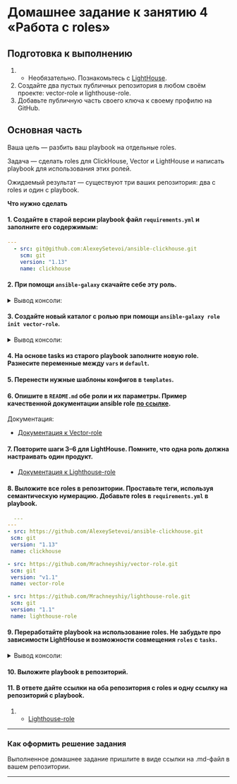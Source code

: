# Домашнее задание к занятию 4 «Работа с roles»

## Подготовка к выполнению

1. * Необязательно. Познакомьтесь с [LightHouse](https://youtu.be/ymlrNlaHzIY?t=929).
2. Создайте два пустых публичных репозитория в любом своём проекте: vector-role и lighthouse-role.
3. Добавьте публичную часть своего ключа к своему профилю на GitHub.

## Основная часть

Ваша цель — разбить ваш playbook на отдельные roles. 

Задача — сделать roles для ClickHouse, Vector и LightHouse и написать playbook для использования этих ролей. 

Ожидаемый результат — существуют три ваших репозитория: два с roles и один с playbook.

**Что нужно сделать**

#### 1. Создайте в старой версии playbook файл `requirements.yml` и заполните его содержимым:

   ```yaml
   ---
     - src: git@github.com:AlexeySetevoi/ansible-clickhouse.git
       scm: git
       version: "1.13"
       name: clickhouse 
   ```

#### 2. При помощи `ansible-galaxy` скачайте себе эту роль.

<details>
<summary>Вывод консоли:</summary>

```sh
[skvorchenkov@localhost playbook]$ ansible-galaxy install -r requirements.yml -p roles
- extracting clickhouse to /home/skvorchenkov/ansible-04/playbook/roles/clickhouse
- clickhouse (1.13) was installed successfully
```   
</details>

#### 3. Создайте новый каталог с ролью при помощи `ansible-galaxy role init vector-role`.

<details>
<summary>Вывод консоли:</summary>

```sh
[skvorchenkov@localhost playbook]$ ansible-galaxy role init vector-role
- Role vector-role was created successfully
```   
</details>

#### 4. На основе tasks из старого playbook заполните новую role. Разнесите переменные между `vars` и `default`. 
#### 5. Перенести нужные шаблоны конфигов в `templates`.
#### 6. Опишите в `README.md` обе роли и их параметры. Пример качественной документации ansible role [по ссылке](https://github.com/cloudalchemy/ansible-prometheus).

Документация:  
- [Документация к Vector-role](playbook/roles/vector-role/README.md)

#### 7. Повторите шаги 3–6 для LightHouse. Помните, что одна роль должна настраивать один продукт.

- [Документация к Lighthouse-role](playbook/roles/lighthouse-role/README.md)

#### 8. Выложите все roles в репозитории. Проставьте теги, используя семантическую нумерацию. Добавьте roles в `requirements.yml` в playbook.

 ```yaml
   ---
---
- src: https://github.com/AlexeySetevoi/ansible-clickhouse.git
  scm: git
  version: "1.13"
  name: clickhouse

- src: https://github.com/Mrachneyshiy/vector-role.git
  scm: git
  version: "v1.1"
  name: vector-role

- src: https://github.com/Mrachneyshiy/lighthouse-role.git
  scm: git
  version: "1.1"
  name: lighthouse-role
 ```

#### 9. Переработайте playbook на использование roles. Не забудьте про зависимости LightHouse и возможности совмещения `roles` с `tasks`.

<details>
<summary>Вывод консоли:</summary>

```sh
[skvorchenkov@localhost playbook]$ ansible-playbook site.yml -i inventory/prod.yml

PLAY [Install Clickhouse] ******************************************************

TASK [Gathering Facts] *********************************************************
ok: [clickhouse-01]

TASK [clickhouse : Include OS Family Specific Variables] ***********************
ok: [clickhouse-01]

TASK [clickhouse : include_tasks] **********************************************
included: /home/skvorchenkov/ansible-04/playbook/roles/clickhouse/tasks/precheck.yml for clickhouse-01

TASK [clickhouse : Requirements check | Checking sse4_2 support] ***************
ok: [clickhouse-01]

TASK [clickhouse : Requirements check | Not supported distribution && release] ***
skipping: [clickhouse-01]

TASK [clickhouse : include_tasks] **********************************************
included: /home/skvorchenkov/ansible-04/playbook/roles/clickhouse/tasks/params.yml for clickhouse-01

TASK [Set clickhouse_service_enable] *******************************************
ok: [clickhouse-01]

TASK [Set clickhouse_service_ensure] *******************************************
ok: [clickhouse-01]

TASK [clickhouse : include_tasks] **********************************************
included: /home/skvorchenkov/ansible-04/playbook/roles/clickhouse/tasks/install/yum.yml for clickhouse-01

TASK [Install by YUM | Ensure clickhouse repo installed] ***********************
ok: [clickhouse-01]

TASK [Install by YUM | Ensure clickhouse package installed (latest)] ***********
ok: [clickhouse-01]

TASK [Install by YUM | Ensure clickhouse package installed (version latest)] ***
skipping: [clickhouse-01]

TASK [clickhouse : include_tasks] **********************************************
included: /home/skvorchenkov/ansible-04/playbook/roles/clickhouse/tasks/configure/sys.yml for clickhouse-01

TASK [Check clickhouse config, data and logs] **********************************
ok: [clickhouse-01] => (item=/var/log/clickhouse-server)
ok: [clickhouse-01] => (item=/etc/clickhouse-server)
ok: [clickhouse-01] => (item=/var/lib/clickhouse/tmp/)
ok: [clickhouse-01] => (item=/var/lib/clickhouse/)

TASK [clickhouse : Config | Create config.d folder] ****************************
ok: [clickhouse-01]

TASK [clickhouse : Config | Create users.d folder] *****************************
ok: [clickhouse-01]

TASK [clickhouse : Config | Generate system config] ****************************
ok: [clickhouse-01]

TASK [clickhouse : Config | Generate users config] *****************************
ok: [clickhouse-01]

TASK [clickhouse : Config | Generate remote_servers config] ********************
skipping: [clickhouse-01]

TASK [clickhouse : Config | Generate macros config] ****************************
skipping: [clickhouse-01]

TASK [clickhouse : Config | Generate zookeeper servers config] *****************
skipping: [clickhouse-01]

TASK [clickhouse : Config | Fix interserver_http_port and intersever_https_port collision] ***
skipping: [clickhouse-01]

TASK [clickhouse : include_tasks] **********************************************
included: /home/skvorchenkov/ansible-04/playbook/roles/clickhouse/tasks/service.yml for clickhouse-01

TASK [Ensure clickhouse-server.service is enabled: True and state: started] ****
ok: [clickhouse-01]

TASK [clickhouse : Wait for Clickhouse Server to Become Ready] *****************
ok: [clickhouse-01]

TASK [clickhouse : include_tasks] **********************************************
included: /home/skvorchenkov/ansible-04/playbook/roles/clickhouse/tasks/configure/db.yml for clickhouse-01

TASK [clickhouse : Set ClickHose Connection String] ****************************
ok: [clickhouse-01]

TASK [clickhouse : Gather list of existing databases] **************************
ok: [clickhouse-01]

TASK [clickhouse : Config | Delete database config] ****************************

TASK [clickhouse : Config | Create database config] ****************************

TASK [clickhouse : include_tasks] **********************************************
included:
/home/skvorchenkov/ansible-04/playbook/roles/clickhouse/tasks/configure/dict.yml for clickhouse-01

TASK [clickhouse : Config | Generate dictionary config] ************************
skipping: [clickhouse-01]

TASK [clickhouse : include_tasks] **********************************************
skipping: [clickhouse-01]

PLAY [Install Vector] **********************************************************

TASK [Gathering Facts] *********************************************************
ok: [clickhouse-02]

TASK [vector-role : Download vector packages] **********************************
ok: [clickhouse-02]

TASK [vector-role : Install vector packages] ***********************************
ok: [clickhouse-02]

TASK [vector-role : Apply vector template] *************************************
ok: [clickhouse-02]

TASK [vector-role : Change vector systemd unit] ********************************
ok: [clickhouse-02]

PLAY [Install lighthouse] ******************************************************

TASK [Gathering Facts] *********************************************************
ok: [lighthouse-03]

TASK [lighthouse-role : Install git (Lighthouse)] ******************************
ok: [lighthouse-03]

TASK [lighthouse-role : Install epel-release (Lighthouse)] *********************
ok: [lighthouse-03]

TASK [lighthouse-role : Install nginx (Lighthouse)] ****************************
ok: [lighthouse-03]

TASK [lighthouse-role : Apply nginx config (Lighthouse)] ***********************
ok: [lighthouse-03]

TASK [lighthouse-role : Clone repository (Lighthouse)] *************************
ok: [lighthouse-03]

TASK [lighthouse-role : Apply config (Lighthouse)] *****************************
ok: [lighthouse-03]

PLAY RECAP *********************************************************************
clickhouse-01 : ok=23 changed=0 unreachable=0 failed=0 skipped=10 rescued=0 ignored=0
clickhouse-02 : ok=5 changed=0 unreachable=0 failed=0 skipped=0 rescued=0 ignored=0
lighthouse-03 : ok=7 changed=0 unreachable=0 failed=0 skipped=0 rescued=0 ignored=0
```   
</details>

#### 10. Выложите playbook в репозиторий.
#### 11. В ответе дайте ссылки на оба репозитория с roles и одну ссылку на репозиторий с playbook.

1. - [Lighthouse-role](https://github.com/Mrachneyshiy/lighthouse-role.git) 

---

### Как оформить решение задания

Выполненное домашнее задание пришлите в виде ссылки на .md-файл в вашем репозитории.

---


